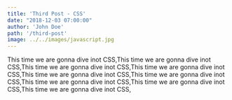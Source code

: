 ```yaml
---
title: 'Third Post - CSS'
date: "2018-12-03 07:00:00"
author: 'John Doe'
path: '/third-post'
image: ../../images/javascript.jpg
---
```


This time we are gonna dive inot CSS,This time we are gonna dive inot CSS,This time we are gonna dive inot CSS,This time we are gonna dive inot CSS,This time we are gonna dive inot CSS,This time we are gonna dive inot CSS,This time we are gonna dive inot CSS,This time we are gonna dive inot CSS,This time we are gonna dive inot CSS,